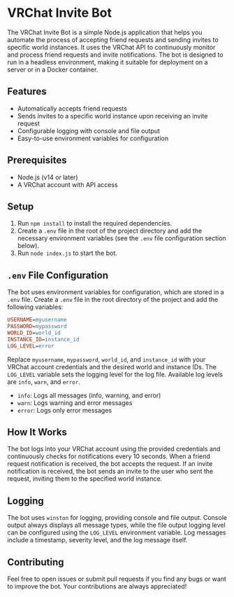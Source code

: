 # VRChat Invite Bot

The VRChat Invite Bot is a simple Node.js application that helps you automate the process of accepting friend requests and sending invites to specific world instances. It uses the VRChat API to continuously monitor and process friend requests and invite notifications. The bot is designed to run in a headless environment, making it suitable for deployment on a server or in a Docker container.

## Features

- Automatically accepts friend requests
- Sends invites to a specific world instance upon receiving an invite request
- Configurable logging with console and file output
- Easy-to-use environment variables for configuration

## Prerequisites

- Node.js (v14 or later)
- A VRChat account with API access

## Setup

1. Run `npm install` to install the required dependencies.
2. Create a `.env` file in the root of the project directory and add the necessary environment variables (see the `.env` file configuration section below).
3. Run `node index.js` to start the bot.

## `.env` File Configuration

The bot uses environment variables for configuration, which are stored in a `.env` file. Create a `.env` file in the root directory of the project and add the following variables:

```ini
USERNAME=myusername
PASSWORD=mypassword
WORLD_ID=world_id
INSTANCE_ID=instance_id
LOG_LEVEL=error
```

Replace `myusername`, `mypassword`, `world_id`, and `instance_id` with your VRChat account credentials and the desired world and instance IDs. The `LOG_LEVEL` variable sets the logging level for the log file. Available log levels are `info`, `warn`, and `error`.

- `info`: Logs all messages (info, warning, and error)
- `warn`: Logs warning and error messages
- `error`: Logs only error messages

## How It Works

The bot logs into your VRChat account using the provided credentials and continuously checks for notifications every 10 seconds. When a friend request notification is received, the bot accepts the request. If an invite notification is received, the bot sends an invite to the user who sent the request, inviting them to the specified world instance.

## Logging

The bot uses `winston` for logging, providing console and file output. Console output always displays all message types, while the file output logging level can be configured using the `LOG_LEVEL` environment variable. Log messages include a timestamp, severity level, and the log message itself.

## Contributing

Feel free to open issues or submit pull requests if you find any bugs or want to improve the bot. Your contributions are always appreciated!
